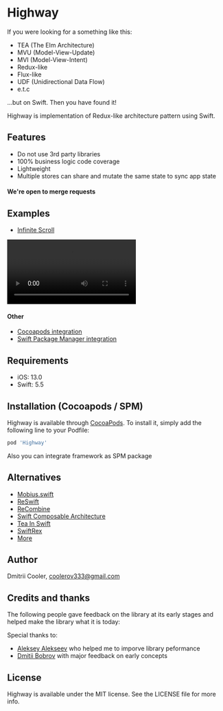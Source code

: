 # Highway

If you were looking for a something like this: 
- TEA (The Elm Architecture)
- MVU (Model-View-Update)
- MVI (Model-View-Intent)
- Redux-like
- Flux-like
- UDF (Unidirectional Data Flow)
- e.t.c

...but on Swift. Then you have found it!

Highway is implementation of Redux-like architecture pattern using Swift.

## Features

- Do not use 3rd party libraries
- 100% business logic code coverage
- Lightweight
- Multiple stores can share and mutate the same state to sync app state

#### We're open to merge requests

## Examples

- [Infinite Scroll](https://github.com/cooler333/Highway/tree/main/Examples/InfiniteScroll)

![Video](Resources/preview_low.mov)


#### Other
- [Cocoapods integration](https://github.com/cooler333/Highway/tree/main/Examples/PodExample)
- [Swift Package Manager integration](https://github.com/cooler333/Highway/tree/main/Examples/SPMExample)

## Requirements

- iOS: 13.0
- Swift: 5.5

## Installation (Cocoapods / SPM)

Highway is available through [CocoaPods](https://cocoapods.org). To install
it, simply add the following line to your Podfile:

```ruby
pod 'Highway'
```

Also you can integrate framework as SPM package

## Alternatives
- [Mobius.swift](https://github.com/spotify/Mobius.swift)
- [ReSwift](https://github.com/ReSwift/ReSwift)
- [ReCombine](https://github.com/ReCombine/ReCombine)
- [Swift Composable Architecture](https://github.com/pointfreeco/swift-composable-architecture)
- [Tea In Swift](https://github.com/chriseidhof/tea-in-swift)
- [SwiftRex](https://github.com/SwiftRex/SwiftRex)
- [More](https://github.com/onmyway133/awesome-ios-architecture#unidirectional-data-flow)

## Author

Dmitrii Cooler, coolerov333@gmail.com

## Credits and thanks

The following people gave feedback on the library at its early stages and helped make the library what it is today:

Special thanks to:
- [Aleksey Alekseev](https://github.com/joyalex) who helped me to imporve library peformance
- [Dmitii Bobrov](https://github.com/dimabobrov) with major feedback on early concepts 

## License

Highway is available under the MIT license. See the LICENSE file for more info.
